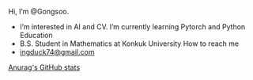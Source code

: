 Hi, I’m @Gongsoo.
 - I’m interested in AI and CV. I’m currently learning Pytorch and Python
Education
 - B.S. Student in Mathematics at Konkuk University
How to reach me 
 - ingduck74@gmail.com
<!---
Gongsoo/Gongsoo is a ✨ special ✨ repository because its `README.md` (this file) appears on your GitHub profile.
You can click the Preview link to take a look at your changes.
--->
[Anurag's GitHub stats](https://github-readme-stats.vercel.app/api?username=Gongsoo&show_icons=true&theme=radical)
